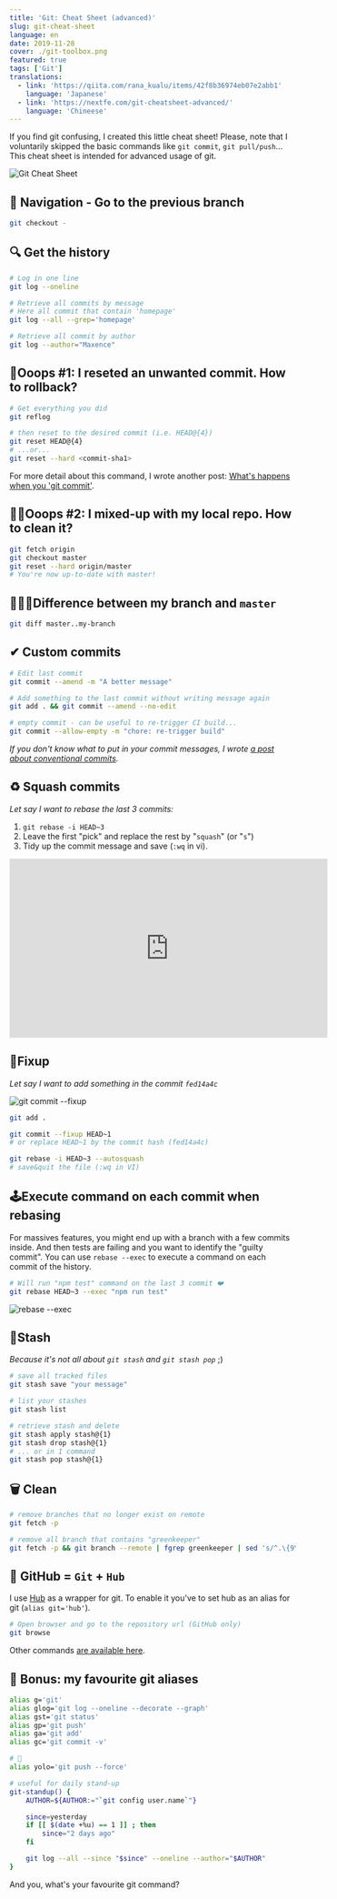 ```yaml
---
title: 'Git: Cheat Sheet (advanced)'
slug: git-cheat-sheet
language: en
date: 2019-11-28
cover: ./git-toolbox.png
featured: true
tags: ['Git']
translations:
  - link: 'https://qiita.com/rana_kualu/items/42f8b36974eb07e2abb1'
    language: 'Japanese'
  - link: 'https://nextfe.com/git-cheatsheet-advanced/'
    language: 'Chineese'
---
```


If you find git confusing, I created this little cheat sheet! Please, note that I voluntarily
skipped the basic commands like `git commit`, `git pull/push`... This cheat sheet is intended for
advanced usage of git.

![Git Cheat Sheet](./git-flows.png)

## 🧭 Navigation - Go to the previous branch

```bash
git checkout -
```

## 🔍 Get the history

```bash
# Log in one line
git log --oneline

# Retrieve all commits by message
# Here all commit that contain 'homepage'
git log --all --grep='homepage'

# Retrieve all commit by author
git log --author="Maxence"
```

## 🙈Ooops #1: I reseted an unwanted commit. How to rollback?

```bash
# Get everything you did
git reflog

# then reset to the desired commit (i.e. HEAD@{4})
git reset HEAD@{4}
# ...or...
git reset --hard <commit-sha1>
```

For more detail about this command, I wrote another post:
[What's happens when you 'git commit'](https://www.maxpou.fr/git-under-the-hood).

## 🤦‍♀️Ooops #2: I mixed-up with my local repo. How to clean it?

```bash
git fetch origin
git checkout master
git reset --hard origin/master
# You're now up-to-date with master!
```

## 🕵🏻‍♂️Difference between my branch and `master`

```bash
git diff master..my-branch
```

## ✔ Custom commits

```bash
# Edit last commit
git commit --amend -m "A better message"

# Add something to the last commit without writing message again
git add . && git commit --amend --no-edit

# empty commit - can be useful to re-trigger CI build...
git commit --allow-empty -m "chore: re-trigger build"
```

_If you don't know what to put in your commit messages, I wrote
[a post about conventional commits](https://www.maxpou.fr/git-conventional-commits)._

## ♻️ Squash commits

_Let say I want to rebase the last 3 commits:_

1. `git rebase -i HEAD~3`
2. Leave the first "pick" and replace the rest by "`squash`" (or "`s`")
3. Tidy up the commit message and save (`:wq` in vi).

<iframe width="560" height="315" src="https://www.youtube.com/embed/Waa9A_h4eHI" frameborder="0" allow="accelerometer; autoplay; encrypted-media; gyroscope; picture-in-picture" allowfullscreen></iframe>

## 🎯Fixup

_Let say I want to add something in the commit `fed14a4c`_

![git commit --fixup](./fixup.png)

```bash
git add .

git commit --fixup HEAD~1
# or replace HEAD~1 by the commit hash (fed14a4c)

git rebase -i HEAD~3 --autosquash
# save&quit the file (:wq in VI)
```

## 🕹Execute command on each commit when rebasing

For massives features, you might end up with a branch with a few commits inside. And then tests are
failing and you want to identify the "guilty commit". You can use `rebase --exec` to execute a
command on each commit of the history.

```bash
# Will run "npm test" command on the last 3 commit ❤️
git rebase HEAD~3 --exec "npm run test"
```

![rebase --exec](./rebase-exec.png)

## 🦋Stash

_Because it's not all about `git stash` and `git stash pop`_ ;)

```bash
# save all tracked files
git stash save "your message"

# list your stashes
git stash list

# retrieve stash and delete
git stash apply stash@{1}
git stash drop stash@{1}
# ... or in 1 command
git stash pop stash@{1}
```

## 🗑 Clean

```bash
# remove branches that no longer exist on remote
git fetch -p

# remove all branch that contains "greenkeeper"
git fetch -p && git branch --remote | fgrep greenkeeper | sed 's/^.\{9\}//' | xargs git push origin --delete
```

## 🐙 GitHub = `Git` + `Hub`

I use [Hub](https://github.com/github/hub) as a wrapper for git. To enable it you've to set hub as
an alias for git (`alias git='hub'`).

```bash
# Open browser and go to the repository url (GitHub only)
git browse
```

Other commands [are available here](https://hub.github.com/hub.1.html).

## 🦄 Bonus: my favourite git aliases

```bash
alias g='git'
alias glog='git log --oneline --decorate --graph'
alias gst='git status'
alias gp='git push'
alias ga='git add'
alias gc='git commit -v'

# 🤘
alias yolo='git push --force'

# useful for daily stand-up
git-standup() {
    AUTHOR=${AUTHOR:="`git config user.name`"}

    since=yesterday
    if [[ $(date +%u) == 1 ]] ; then
        since="2 days ago"
    fi

    git log --all --since "$since" --oneline --author="$AUTHOR"
}
```

And you, what's your favourite git command?
